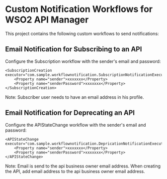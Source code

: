 
# Custom Notification Workflows for WSO2 API Manager

This project contains the following custom workflows to send notifications:

## Email Notification for Subscribing to an API

Configure the Subscription workflow with the sender's email and password:

```
<SubscriptionCreation executor="com.sample.workflownotification.SubscriptionNotificationExecutor">
    <Property name="sender">xxxxxxx</Property>
    <Property name="senderPassword">xxxxxxx</Property>
</SubscriptionCreation>
```

Note: Subscriber user needs to have an email address in his profile. 

## Email Notification for Deprecating an API

Configure the APIStateChange workflow with the sender's email and password:

```
<APIStateChange executor="com.sample.workflownotification.DepricationNotificationExecutor">
    <Property name="sender">xxxxxxx</Property>
    <Property name="senderPassword">xxxxxxx</Property>
</APIStateChange>
```

Note: Email is send to the api business owner email address. When creating the API, add email address to the api business owner email address.
